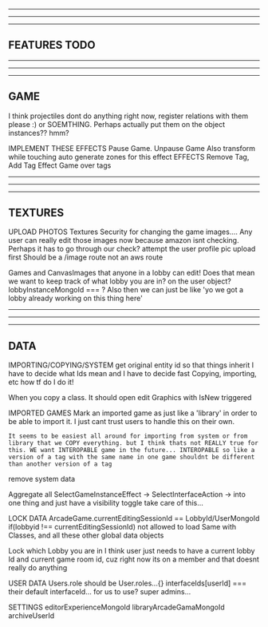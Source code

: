 --------------------------------------------------------------------------------------
--------------------------------------------------------------------------------------
--------------------------------------------------------------------------------------
FEATURES TODO
--------------------------------------------------------------------------------------
--------------------------------------------------------------------------------------
--------------------------------------------------------------------------------------
--------------------------------------------------------------------------------------

GAME
--------------------------------------------------------------------------------------

I think projectiles dont do anything right now, register relations with them please :) or SOEMTHING. Perhaps actually put them on the object instances?? hmm?

IMPLEMENT THESE EFFECTS
  Pause Game. Unpause Game
  Also transform while touching 
    auto generate zones for this effect
  EFFECTS 
    Remove Tag, Add Tag Effect
  Game over tags

--------------------------------------------------------------------------------------
--------------------------------------------------------------------------------------
--------------------------------------------------------------------------------------
TEXTURES
--------------------------------------------------------------------------------------

UPLOAD PHOTOS
  Textures
    Security for changing the game images.... Any user can really edit those images now because amazon isnt checking. Perhaps it has to go through our check?
    attempt the user profile pic upload first
    Should be a /image route not an aws route

Games and CanvasImages that anyone in a lobby can edit!
  Does that mean we want to keep track of what lobby you are in? on the user object? lobbyInstanceMongoId === ? Also then we can just be like 'yo we got a lobby already working on this thing here'

--------------------------------------------------------------------------------------
--------------------------------------------------------------------------------------
--------------------------------------------------------------------------------------
DATA
--------------------------------------------------------------------------------------

IMPORTING/COPYING/SYSTEM
  get original entity id so that things inherit
  I have to decide what Ids mean and I have to decide fast
  Copying, importing, etc how tf do I do it!

  When you copy a class. It should open edit Graphics with IsNew triggered

  IMPORTED GAMES
    Mark an imported game as just like a 'library' in order to be able to import it. I just cant trust users to handle this on their own. 

    It seems to be easiest all around for importing from system or from library that we COPY everything. but I think thats not REALLY true for this. WE want INTEROPABLE game in the future... INTEROPABLE so like a version of a tag with the same name in one game shouldnt be different than another version of a tag

  remove system data

  Aggregate all SelectGameInstanceEffect -> SelectInterfaceAction -> into one thing and just have a visibility toggle take care of this...

LOCK DATA
  ArcadeGame.currentEditingSessionId == LobbyId/UserMongoId
  if(lobbyid !== currentEditingSessionId) not allowed to load
  Same with Classes, and all these other global data objects

  Lock which Lobby you are in
    I think user just needs to have a current lobby Id and current game room id, cuz right now its on a member and that doesnt really do anything

USER DATA
  Users.role should be
  User.roles...{}
    interfaceIds[userId] === their default interfaceId... for us to use?
    super admins...

SETTINGS
  editorExperienceMongoId
  libraryArcadeGamaMongoId
  archiveUserId


